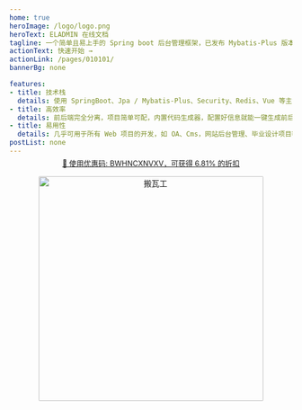```yaml
---
home: true
heroImage: /logo/logo.png
heroText: ELADMIN 在线文档
tagline: 一个简单且易上手的 Spring boot 后台管理框架，已发布 Mybatis-Plus 版本
actionText: 快速开始 →
actionLink: /pages/010101/
bannerBg: none

features:
- title: 技术栈
  details: 使用 SpringBoot、Jpa / Mybatis-Plus、Security、Redis、Vue 等主流技术开发。
- title: 高效率
  details: 前后端完全分离，项目简单可配，内置代码生成器，配置好信息就能一键生成前后端代码。
- title: 易用性
  details: 几乎可用于所有 Web 项目的开发，如 OA、Cms，网站后台管理、毕业设计项目等。
postList: none
---
```


<div style="margin-top: -10px;padding: 0">
    <p align="center" style="color: #999;font-size: 13px;cursor: pointer;">
     <a href="https://bwhstock.in/" target="_blank">
        🎉 使用优惠码: BWHNCXNVXV，可获得 6.81% 的折扣
     </a>
    </p>
    <p align="center">
      <a href="https://bwhstock.in/" target="_blank">
        <img src="/images/banner/side.jpeg" alt="搬瓦工" style="width: 400px;border-radius: 2px;;">
      </a>
    </p>
</div>
